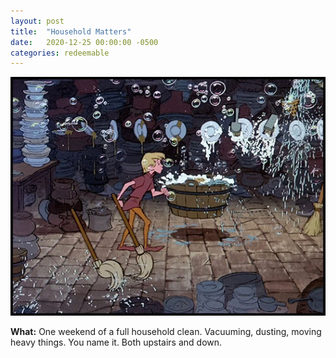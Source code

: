 ```yaml
---
layout: post
title:  "Household Matters"
date:   2020-12-25 00:00:00 -0500
categories: redeemable
---
```


![Me cleaning](/assets/stoneclean.jpg)

**What:** One weekend of a full household clean. Vacuuming, dusting, moving heavy things. You name it. Both upstairs and down.  